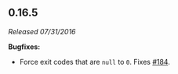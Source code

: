 ## 0.16.5

_Released 07/31/2016_

**Bugfixes:**

- Force exit codes that are `null` to `0`. Fixes [#184](https://github.com/cypress-io/cypress/issues/184).
